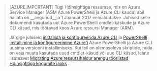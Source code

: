 > [AZURE.IMPORTANT] Tugi Hdinsightiga ressursse, mis on Azure Service Manager (ASM Azure PowerShelli ja Azure CLI kaudu) abil hallata on __aegunud__ja 1 Jaanuar 2017 eemaldatakse. Juhised selle dokumendi kasutada uut Azure PowerShelli cmdlet-käskude ja Azure CLI käsud, mis töötavad koos Azure ressursi Manager (ARM).
>
> Järgige juhiseid [installida ja konfigureerida Azure CLI](../articles/xplat-cli-install.md) ja [PowerShelli installimine ja konfigureerimine Azure'i](../articles/powershell-install-configure.md) Azure PowerShelli ja Azure CLI uusima versiooni installimiseks. Kui teil on olemasoleva skriptide, mida on vaja muuta kasutada uued cmdlet-käsud või uue CLI käsud, leiate lisateavet [Migrating Azure ressursihaldur arengu tööriistad Hdinsightiga kogumite jaoks](../articles/hdinsight/hdinsight-hadoop-development-using-azure-resource-manager.md) .


